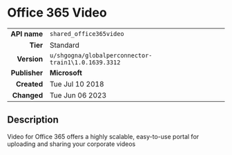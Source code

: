 # Office 365 Video
| | |
|-:|-|
|**API name**|`shared_office365video`|
|**Tier**|Standard|
|**Version**|`u/shgogna/globalperconnector-train1\1.0.1639.3312`|
|**Publisher**|**Microsoft**|
|**Created**|Tue Jul 10 2018|
|**Changed**|Tue Jun 06 2023|

## Description
Video for Office 365 offers a highly scalable, easy-to-use portal for uploading and sharing your corporate videos
